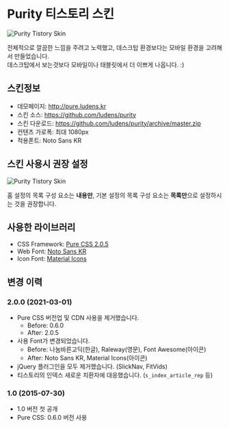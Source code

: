 # Purity 티스토리 스킨

![Purity Tistory Skin](https://tistory1.daumcdn.net/tistory/1663255/skin/images/purity-skin.png)

전체적으로 깔끔한 느낌을 주려고 노력했고, 데스크탑 환경보다는 모바일 환경을 고려해서 만들었습니다.  
데스크탑에서 보는것보다 모바일이나 태블릿에서 더 이쁘게 나옵니다. :)

## 스킨정보

- 데모페이지: <http://pure.ludens.kr>
- 스킨 소스: <https://github.com/ludens/purity>
- 스킨 다운로드: <https://github.com/ludens/purity/archive/master.zip>
- 컨텐츠 가로폭: 최대 1080px
- 적용폰트: Noto Sans KR

## 스킨 사용시 권장 설정

![Purity Tistory Skin](https://tistory4.daumcdn.net/tistory/1663255/skin/images/purity-skin-settings.png)

홈 설정의 목록 구성 요소는 **내용만**, 기본 설정의 목록 구성 요소는 **목록만**으로 설정하시는 것을 권장합니다.

## 사용한 라이브러리

- CSS Framework: [Pure CSS 2.0.5](http://purecss.io)
- Web Font: [Noto Sans KR](https://fonts.google.com/specimen/Noto+Sans+KR)
- Icon Font: [Material Icons](https://material.io/resources/icons)

## 변경 이력

### 2.0.0 (2021-03-01)

- Pure CSS 버전업 및 CDN 사용을 제거했습니다.
  - Before: 0.6.0
  - After: 2.0.5
- 사용 Font가 변경되었습니다.
  - Before: 나눔바른고딕(한글), Raleway(영문), Font Awesome(아이콘)
  - After: Noto Sans KR, Material Icons(아이콘)
- jQuery 플러그인을 모두 제거했습니다. (SlickNav, FitVids)
- 티스토리의 인덱스 새로운 치환자에 대응했습니다. (`s_index_article_rep` 등)

### 1.0 (2015-07-30)

- 1.0 버전 첫 공개
- Pure CSS: 0.6.0 버전 사용
